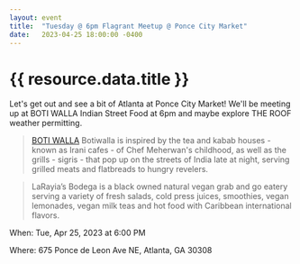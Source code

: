 ```yaml
---
layout: event
title:  "Tuesday @ 6pm Flagrant Meetup @ Ponce City Market"
date:   2023-04-25 18:00:00 -0400
---
```


# {{ resource.data.title }}
Let's get out and see a bit of Atlanta at Ponce City Market! We'll be meeting up at BOTI WALLA Indian Street Food at 6pm and maybe explore THE ROOF weather permitting.


<blockquote><a href="https://www.botiwalla.com/atlanta">BOTI WALLA</a> Botiwalla is inspired by the tea and kabab houses - known as Irani cafes - of Chef Meherwan's childhood, as well as the grills - sigris - that pop up on the streets of India late at night, serving grilled meats and flatbreads to hungry revelers.</blockquote>
<blockquote>LaRayia’s Bodega is a black owned natural vegan grab and go eatery serving a variety of fresh salads, cold press juices, smoothies, vegan lemonades, vegan milk teas and hot food with Caribbean international flavors.</blockquote>


When: Tue, Apr 25, 2023 at 6:00 PM

Where: 675 Ponce de Leon Ave NE, Atlanta, GA 30308


